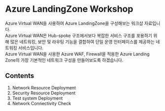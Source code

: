 # Azure LandingZone Workshop



Azure Virtual WAN을 사용하여 Azure LandingZone을 구성해보는 워크샵 자료입니다.<br>
Azure Virtual WAN은 Hub-spoke 구조에서보다 복잡한 서비스 구조를 포용하기 위해 많은 네트워킹, 보안 및 라우팅 기능을 결합하여 단일 운영 인터페이스를 제공하는 네트워킹 서비스입니다.<br>
Azure Virtual WAN을 사용한 Azure WAF, Firewall을 적용한 Azure Landing Zone의 가장 기본적인 네트워크 구성을 만들어보도록 하겠습니다. <br>

## Contents
1. Network Resource Deployment <br>
2. Security Resource Deployment <br>
3. Test system Deployment <br>
4. Network Connectivity Check <br>
